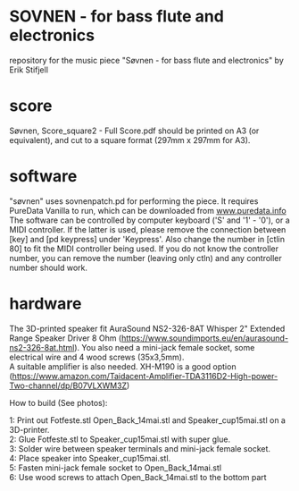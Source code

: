 # SOVNEN - for bass flute and electronics
repository for the music piece "Søvnen - for bass flute and electronics" by Erik Stifjell

# score
Søvnen, Score_square2 - Full Score.pdf should be printed on A3 (or equivalent), and cut to a square format (297mm x 297mm for A3).

# software
"søvnen" uses sovnenpatch.pd for performing the piece. It requires PureData Vanilla to run, which can be downloaded from www.puredata.info</br>
The software can be controlled by computer keyboard ('S' and '1' - '0'), or a MIDI controller. If the latter is used, please remove the connection between [key] and [pd keypress] under 'Keypress'. Also change the number in [ctlin 80] to fit the MIDI controller being used. If you do not know the controller number, you can remove the number (leaving only ctln) and any controller number should work.

# hardware
The 3D-printed speaker fit AuraSound NS2-326-8AT Whisper 2" Extended Range Speaker Driver 8 Ohm (https://www.soundimports.eu/en/aurasound-ns2-326-8at.html). You also need a mini-jack female socket, some electrical wire and 4 wood screws (35x3,5mm).</br>
A suitable amplifier is also needed. XH-M190 is a good option (https://www.amazon.com/Taidacent-Amplifier-TDA3116D2-High-power-Two-channel/dp/B07VLXWM3Z)

How to build (See photos):

1: Print out Fotfeste.stl Open_Back_14mai.stl and Speaker_cup15mai.stl on a 3D-printer.</br>
2: Glue Fotfeste.stl to Speaker_cup15mai.stl with super glue.</br>
3: Solder wire between speaker terminals and mini-jack female socket.</br>
4: Place speaker into Speaker_cup15mai.stl.</br>
5: Fasten mini-jack female socket to Open_Back_14mai.stl</br>
6: Use wood screws to attach Open_Back_14mai.stl to the bottom part
